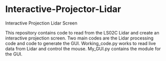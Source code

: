 # Interactive-Projector-Lidar
Interactive Projection Lidar Screen

This repository contains code to read from the LS02C Lidar and create an interactive projection screen.
Two main codes are the Lidar processing code and code to generate the GUI.
Working_code.py works to read live data from Lidar and control the mouse.
My_GUI.py contains the module for the GUI.

